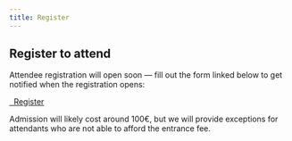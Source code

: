 ```yaml
---
title: Register
---
```


## Register to attend

Attendee registration will open soon — fill out the form linked below to get
notified when the registration opens:

<a class="btn btn-lg btn-default" href="https://docs.google.com/forms/d/e/1FAIpQLSdHgHLCFGLZFsaDk90w5_IrBtMsJ1oNfnQ8zDz_sSWZzq6DIw/viewform" target="_blank" role="button">
  <i class="fa fa-briefcase"></i>&nbsp;&nbsp;Register
</a>

Admission will likely cost around 100€, but we will provide exceptions for
attendants who are not able to afford the entrance fee.
